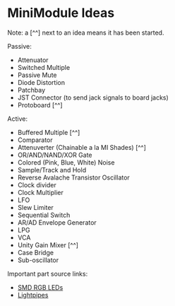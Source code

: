 # MiniModule Ideas

Note: a [^^] next to an idea means it has been started.

Passive:

- Attenuator
- Switched Multiple
- Passive Mute
- Diode Distortion
- Patchbay
- JST Connector (to send jack signals to board jacks)
- Protoboard [^^]

Active:

- Buffered Multiple [^^]
- Comparator
- Attenuverter (Chainable a la MI Shades) [^^]
- OR/AND/NAND/XOR Gate
- Colored (Pink, Blue, White) Noise
- Sample/Track and Hold
- Reverse Avalache Transistor Oscillator
- Clock divider
- Clock Multiplier
- LFO
- Slew Limiter
- Sequential Switch
- AR/AD Envelope Generator
- LPG
- VCA
- Unity Gain Mixer [^^]
- Case Bridge
- Sub-oscillator


Important part source links:
- [SMD RGB LEDs](https://www.mouser.co.uk/ProductDetail/Broadcom-Avago/ASMB-KTF0-0A306?qs=j%252B1pi9TdxUYIaJsf%252B0lh6A%3D%3D)
- [Lightpipes](https://www.mouser.co.uk/ProductDetail/VCC/LFB025CTP?qs=Y3Q3JoKAO1Qlf8k7PRt5Rg%3D%3D) 
